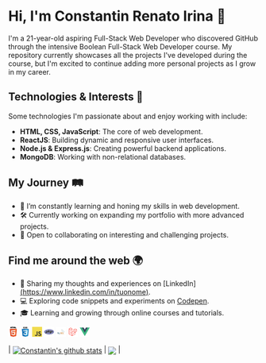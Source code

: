 # Hi, I'm Constantin Renato Irina 👋

I'm a 21-year-old aspiring Full-Stack Web Developer who discovered GitHub through the intensive Boolean Full-Stack Web Developer course. My repository currently showcases all the projects I've developed during the course, but I'm excited to continue adding more personal projects as I grow in my career.

## Technologies & Interests 🚀
Some technologies I'm passionate about and enjoy working with include:
- **HTML, CSS, JavaScript**: The core of web development.
- **ReactJS**: Building dynamic and responsive user interfaces.
- **Node.js & Express.js**: Creating powerful backend applications.
- **MongoDB**: Working with non-relational databases.

## My Journey 🛤️
- 🌱 I’m constantly learning and honing my skills in web development.
- 🛠️ Currently working on expanding my portfolio with more advanced projects.
- 🚀 Open to collaborating on interesting and challenging projects.

## Find me around the web 🌍
- 📝 Sharing my thoughts and experiences on [LinkedIn][(https://www.linkedin.com/in/tuonome)](https://www.linkedin.com/in/constantin-renato-irina/).
- 💻 Exploring code snippets and experiments on [Codepen](https://codepen.io/renatoirina).
- 🎓 Learning and growing through online courses and tutorials.

<code><img height="20" alt="html5" src="https://raw.githubusercontent.com/github/explore/8a749b7c88b0d654b8f3b404e7960e6e05124302/topics/html/html.png"></code>
<code><img height="20" alt="css3" src="https://raw.githubusercontent.com/github/explore/8a749b7c88b0d654b8f3b404e7960e6e05124302/topics/css/css.png"></code>
<code><img height="20" alt="javascript" src="https://raw.githubusercontent.com/github/explore/8a749b7c88b0d654b8f3b404e7960e6e05124302/topics/javascript/javascript.png"></code>
<code><img height="20" alt="php" src="https://raw.githubusercontent.com/github/explore/cb9a94bfa16b0985fbd5ff5bb015cbf99fedadf8/topics/php/php.png"></code>
<code><img height="20" alt="mysql" src="https://raw.githubusercontent.com/github/explore/8a749b7c88b0d654b8f3b404e7960e6e05124302/topics/mysql/mysql.png"></code>
<code><img height="20" alt="laravel" src="https://raw.githubusercontent.com/github/explore/cb9a94bfa16b0985fbd5ff5bb015cbf99fedadf8/topics/laravel/laravel.png"></code>
<code><img height="20" alt="vuejs" src="https://raw.githubusercontent.com/github/explore/01ea2a586e5da744792d0ccfce2f68b861f29301/topics/vue/vue.png"></code>

| <a href="https://github.com/renatoirina/github-readme-stats"><img align="center" src="https://github-readme-stats.vercel.app/api?username=renatoirina&show_icons=true&include_all_commits=true&theme=buefy&hide_border=true" alt="Constantin's github stats" /></a> | <a href="https://github.com/renatoirina/github-readme-stats"><img align="center" src="https://github-readme-stats.vercel.app/api/top-langs/?username=renatoirina&layout=compact&theme=buefy&hide_border=true" /></a> |
